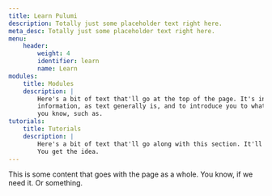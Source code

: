 ```yaml
---
title: Learn Pulumi
description: Totally just some placeholder text right here.
meta_desc: Totally just some placeholder text right here.
menu:
    header:
        weight: 4
        identifier: learn
        name: Learn
modules:
    title: Modules
    description: |
        Here's a bit of text that'll go at the top of the page. It's intended to give you some
        information, as text generally is, and to introduce you to what you're looking at, and uh,
        you know, such as.
tutorials:
    title: Tutorials
    description: |
        Here's a bit of text that'll go along with this section. It'll have a little info, etc.
        You get the idea.
---
```


This is some content that goes with the page as a whole. You know, if we need it. Or something.
